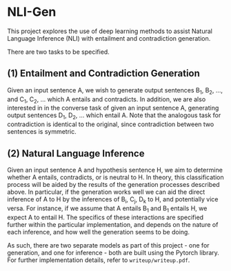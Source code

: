# NLI-Gen

This project explores the use of deep learning methods to assist Natural
Language Inference (NLI) with entailment and contradiction generation.

There are two tasks to be specified.

## (1) Entailment and Contradiction Generation

Given an input sentence A, we wish to generate output sentences B<sub>1</sub>, B<sub>2</sub>, 
..., and C<sub>1</sub>, C<sub>2</sub>, ... which A entails and contradicts. In addition, we are also
interested in in the converse task of given an input sentence A, generating 
output sentences D<sub>1</sub>, D<sub>2</sub>, … which entail A. Note that the analogous task for
contradiction is identical to the original, since contradiction between two 
sentences is symmetric.

## (2) Natural Language Inference

Given an input sentence A and hypothesis sentence H, we aim to determine whether A entails,
contradicts, or is neutral to H. In theory, this classification process will be
aided by the results of the generation processes described above. In particular,
if the generation works well we can aid the direct inference of A to H by the
inferences of B<sub>i</sub>, C<sub>j</sub>, D<sub>k</sub> to H, and potentially vice versa. For instance, if we
assume that A entails B<sub>1</sub> and B<sub>1</sub> entails H, we expect A to entail H. The 
specifics of these interactions are specified further within the particular
implementation, and depends on the nature of each inference, and how well the
generation seems to be doing.

As such, there are two separate models as part of this project - one for
generation, and one for inference - both are built using the Pytorch library.
For further implementation details, refer to `writeup/writeup.pdf`.
